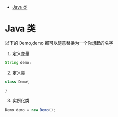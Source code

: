 <script>
    const h1 = document.querySelector(`h1`)
    const a = h1.querySelector(`a`)
    if (a.href===`https://mark.yrf.pub/`) h1.style.display = 'none'
</script>
<!-- TOC -->

- [Java 类](#java-%E7%B1%BB)

<!-- /TOC -->

# Java 类

以下的 Demo,demo 都可以随意替换为一个你想起的名字

1. 定义变量

```java
String demo;
```

2. 定义类

```java
class Demo{

}
```

3. 实例化类

```java
Demo demo = new Demo();
```
